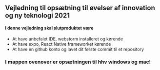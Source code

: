 ## Vejledning til opsætning til øvelser af innovation og ny teknologi 2021

#### I denne vejledning skal slutproduktet være
<ul>
    <li>At have anbefalet IDE, webstorm installeret og kørende</li>
    <li>At have expo, React Native frameworket kørende</li>
    <li>At have en github konto og lavet dit første commit til et repository</li>
</ul> 

### I mappen ovenover er opsætningen til hhv windows og mac! 
